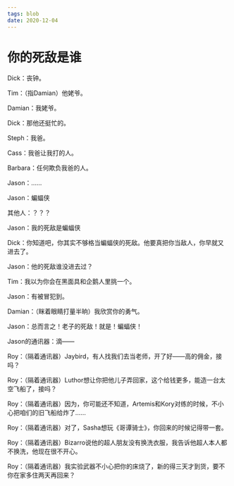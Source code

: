 ```yaml
---
tags: blob
date: 2020-12-04
---
```


# 你的死敌是谁

Dick：丧钟。

Tim：（指Damian）他姥爷。

Damian：我姥爷。

Dick：那他还挺忙的。

Steph：我爸。

Cass：我爸让我打的人。

Barbara：任何欺负我爸的人。



Jason：……

Jason：蝙蝠侠

其他人：？？？

Jason：我的死敌是蝙蝠侠



Dick：你知道吧，你其实不够格当蝙蝠侠的死敌。他要真把你当敌人，你早就又进去了。

Jason：他的死敌谁没进去过？

Tim：我以为你会在黑面具和企鹅人里挑一个。

Jason：有被冒犯到。

Damian：（眯着眼睛打量半晌）我欣赏你的勇气。



Jason：总而言之！老子的死敌！就是！蝙蝠侠！



Jason的通讯器：滴——

Roy：（隔着通讯器）Jaybird，有人找我们去当老师，开了好——高的佣金，接吗？

Roy：（隔着通讯器）Luthor想让你把他儿子弄回家，这个给钱更多，能造一台太空飞船了，接吗？

Roy：（隔着通讯器）因为，你可能还不知道，Artemis和Kory对练的时候，不小心把咱们的旧飞船给炸了……

Roy：（隔着通讯器）对了，Sasha想玩《哥谭骑士》，你回来的时候记得带一套。

Roy：（隔着通讯器）Bizarro说他的超人朋友没有换洗衣服，我告诉他超人本人都不换洗，他现在很不开心。

Roy：（隔着通讯器）我实验武器不小心把你的床烧了，新的得三天才到货，要不你在家多住两天再回来？
